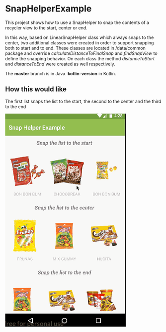 # SnapHelperExample
This project shows how to use a SnapHelper to snap the contents of a recycler view to the start, center or end.

In this way, based on LinearSnapHelper class which always snaps to the center, two additional classes were created in order 
to support snapping both to start and to end. These classes are located in /data/common package and override *calculateDistanceToFinalSnap*
and *findSnapView* to define the snapping behavior. On each class the method *distanceToStart* and *distanceToEnd* were created 
as well respectively.

The **master** branch is in Java. **kotlin-version** in Kotlin.

## How this would like
The first list snaps the list to the start, the second to the center and the third to the end

![alt text](https://github.com/cdmunoz/SnapHelperExample/blob/master/RecyclerViewSnapHelperGif.gif)
